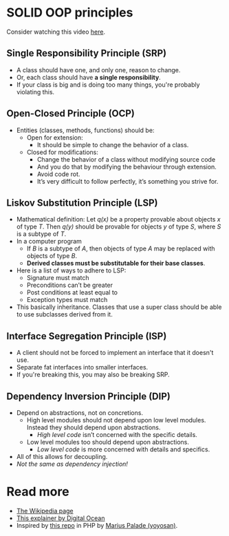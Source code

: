 # SOLID OOP principles

Consider watching this video [here](https://www.youtube.com/watch?v=yxf2spbpTSw).

## Single Responsibility Principle (SRP)

* A class should have one, and only one, reason to change.
* Or, each class should have **a single responsibility**.
* If your class is big and is doing too many things, you're probably violating this.

## Open-Closed Principle (OCP)

* Entities (classes, methods, functions) should be:
    * Open for extension:
      * It should be simple to change the behavior of a class.
    * Closed for modifications:
      * Change the behavior of a class without modifying source code
      * And you do that by modifying the behaviour through extension.
      * Avoid code rot.
      * It’s very difficult to follow perfectly, it’s something you strive for.

## Liskov Substitution Principle (LSP)

* Mathematical definition: Let *q(x)* be a property provable about objects *x* of type *T*. Then *q(y)* should be provable for objects *y* of type *S*, where *S* is a subtype of *T*.
* In a computer program
    * If *B* is a subtype of *A*, then objects of type *A* may be replaced with objects of type *B*.
    * **Derived classes must be substitutable for their base classes**.
* Here is a list of ways to adhere to LSP:
    * Signature must match
    * Preconditions can’t be greater
    * Post conditions at least equal to
    * Exception types must match
* This basically inheritance. Classes that use a super class should be able to use subclasses derived from it.

## Interface Segregation Principle (ISP)

* A client should not be forced to implement an interface that it doesn't use.
* Separate fat interfaces into smaller interfaces.
* If you're breaking this, you may also be breaking SRP.

## Dependency Inversion Principle (DIP)

* Depend on abstractions, not on concretions.
    * High level modules should not depend upon low level modules. Instead they should depend upon abstractions.
      *  *High level code* isn’t concerned with the specific details.
    * Low level modules too should depend upon abstractions.
      * *Low level code* is more concerned with details and specifics.
* All of this allows for decoupling.
* _Not the same as dependency injection!_

# Read more
* [The Wikipedia page](https://en.wikipedia.org/wiki/SOLID_(object-oriented_design))
* [This explainer by Digital Ocean](https://www.digitalocean.com/community/conceptual-articles/s-o-l-i-d-the-first-five-principles-of-object-oriented-design)
* Inspired by [this repo](https://github.com/training-yoyosan/solid-principles) in PHP by [Marius Palade (yoyosan)](https://github.com/yoyosan).
